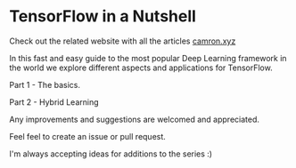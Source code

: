 TensorFlow in a Nutshell
==================================================

Check out the related website with all the articles [camron.xyz](http://www.camron.xyz)

In this fast and easy guide to the most popular Deep Learning framework in the world we explore different aspects and applications for TensorFlow.


Part 1 - The basics.

Part 2 - Hybrid Learning


Any improvements and suggestions are welcomed and appreciated.

Feel feel to create an issue or pull request.


I'm always accepting ideas for additions to the series :)

